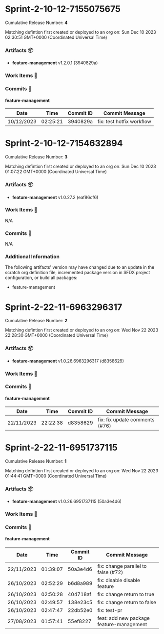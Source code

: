 
<a id=18d937b50faffbba5ad0fa023ec5c18e768ad7c7></a>
# Sprint-2-10-12-7155075675
 Cumulative Release Number: <b>4</b> 

Matching defintion first created or deployed to an org on: Sun Dec 10 2023 02:30:51 GMT+0000 (Coordinated Universal Time)
 ### Artifacts :package:
- **feature-management**     v1.2.0.1 (3940829a)

### Work Items :gem:
[](undefined)

### Commits :book:

#### feature-management
| Date       | Time     | Commit ID | Commit Message            |
| ---------- | -------- | --------- | ------------------------- |
| 10/12/2023 | 02:25:21 | 3940829a  | fix: test hotfix workflow |

<a id=401b15183e6bf7bc765b10f5bfc169fb0c5be20c></a>
# Sprint-2-10-12-7154632894
 Cumulative Release Number: <b>3</b> 

Matching defintion first created or deployed to an org on: Sun Dec 10 2023 01:07:22 GMT+0000 (Coordinated Universal Time)
 ### Artifacts :package:
- **feature-management**     v1.0.27.2 (eaf86cf6)

### Work Items :gem:
N/A

### Commits :book:
N/A

### Additional Information
The following artifacts' version may have changed due to an update in the scratch org definition file, incremented package version in SFDX project configuration, or build all packages:
  - feature-management

<a id=f7955aede8b255845e9153c248becdbf956791c9></a>
# Sprint-2-22-11-6963296317
 Cumulative Release Number: <b>2</b> 

Matching defintion first created or deployed to an org on: Wed Nov 22 2023 22:28:30 GMT+0000 (Coordinated Universal Time)
 ### Artifacts :package:
- **feature-management**     v1.0.26.6963296317 (d8358629)

### Work Items :gem:
[](undefined)

### Commits :book:

#### feature-management
| Date       | Time     | Commit ID | Commit Message                 |
| ---------- | -------- | --------- | ------------------------------ |
| 22/11/2023 | 22:22:38 | d8358629  | fix: fix update comments (#76) |

<a id=978d1b64efa7bee6602d1a4365d75a31a7600f10></a>
# Sprint-2-22-11-6951737115
 Cumulative Release Number: <b>1</b> 

Matching defintion first created or deployed to an org on: Wed Nov 22 2023 01:44:41 GMT+0000 (Coordinated Universal Time)
 ### Artifacts :package:
- **feature-management**     v1.0.26.6951737115 (50a3e4d6)

### Work Items :gem:
[](undefined)

### Commits :book:

#### feature-management
| Date       | Time     | Commit ID | Commit Message                           |
| ---------- | -------- | --------- | ---------------------------------------- |
| 22/11/2023 | 01:39:07 | 50a3e4d6  | fix: change parallel to false (#72)      |
| 26/10/2023 | 02:52:29 | b6d8a989  | fix: disable disable feature             |
| 26/10/2023 | 02:50:28 | 404718af  | fix: change return to true               |
| 26/10/2023 | 02:49:57 | 138e23c5  | fix: change return to false              |
| 26/10/2023 | 02:47:47 | 22db52e0  | fix: test-pr                             |
| 27/08/2023 | 01:57:41 | 55ef8227  | feat: add new package feature-management |
